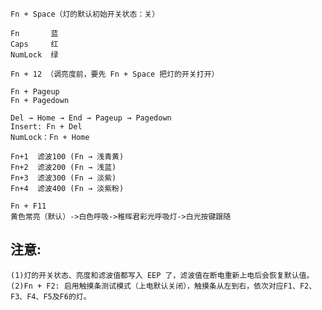 <!-- 1、开关灯： -->
    Fn + Space（灯的默认初始开关状态：关）

<!-- 2、右下灯光（默认跟随其它灯的颜色） -->
    Fn       蓝
    Caps     红
    NumLock  绿

<!-- 3、调亮度（一共7档）： -->
    Fn + 12 （调亮度前，要先 Fn + Space 把灯的开关打开）

<!-- 4、音量调节（使用快捷键时，别按太快，会失控）： -->
    Fn + Pageup
    Fn + Pagedown

<!-- 5、功能区按键从上到下:  -->
    Del → Home → End → Pageup → Pagedown
    Insert: Fn + Del
    NumLock：Fn + Home

<!-- 6、滤波（默认滤波100）： -->
    Fn+1  滤波100 (Fn → 浅青黄)
    Fn+2  滤波200 (Fn → 浅蓝)
    Fn+3  滤波300 (Fn → 淡紫)
    Fn+4  滤波400 (Fn → 淡紫粉)

<!-- 7、切换灯效（如果第一次没有实现，就来回 Fn+F12 Fn+F11 多按几次）：-->
    Fn + F11
    黄色常亮（默认）->白色呼吸->稚晖君彩光呼吸灯->白光按键跟随

## 注意: 
    (1)灯的开关状态、亮度和滤波值都写入 EEP 了，滤波值在断电重新上电后会恢复默认值。
    (2)Fn + F2: 启用触摸条测试模式（上电默认关闭），触摸条从左到右，依次对应F1、F2、F3、F4、F5及F6的灯。